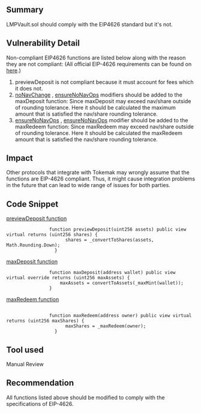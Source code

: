 ## Summary
LMPVault.sol should comply with the EIP4626 standard but it's not. 

## Vulnerability Detail
Non-compliant EIP4626 functions are listed below along with the reason they are not compliant:
(All official EIP-4626 requirements can be found on [here](https://eips.ethereum.org/EIPS/eip-4626#methods).)
1. previewDeposit is not compliant because it must account for fees which it does not.
2. [noNavChange](https://github.com/sherlock-audit/2023-06-tokemak-BPZ/blob/main/v2-core-audit-2023-07-14/src/vault/LMPVault.sol#L141) , [ensureNoNavOps](https://github.com/sherlock-audit/2023-06-tokemak-BPZ/blob/main/v2-core-audit-2023-07-14/src/vault/LMPVault.sol#L153C14-L153C30)  modifiers should be added to the  maxDeposit function: Since maxDeposit may exceed nav/share outside of rounding tolerance. Here it should be calculated the maximum amount that is satisfied the nav/share rounding tolerance. 
3. [ensureNoNavOps](https://github.com/sherlock-audit/2023-06-tokemak-BPZ/blob/main/v2-core-audit-2023-07-14/src/vault/LMPVault.sol#L153) , [ensureNoNavOps](https://github.com/sherlock-audit/2023-06-tokemak-BPZ/blob/main/v2-core-audit-2023-07-14/src/vault/LMPVault.sol#L153C14-L153C30) modifier should be added to the maxRedeem function: Since maxRedeem may exceed nav/share outside of rounding tolerance. Here it should be calculated the maxRedeem amount that is satisfied the nav/share rounding tolerance.

## Impact
Other protocols that integrate with Tokemak may wrongly assume that the functions are EIP-4626 compliant. Thus, it might cause integration problems in the future that can lead to wide range of issues for both parties.

## Code Snippet
[previewDeposit function](https://github.com/sherlock-audit/2023-06-tokemak-BPZ/blob/main/v2-core-audit-2023-07-14/src/vault/LMPVault.sol#L328C3-L330C6)

```solidity
                function previewDeposit(uint256 assets) public view virtual returns (uint256 shares) {
                      shares = _convertToShares(assets, Math.Rounding.Down);
                  }
```

[maxDeposit function](https://github.com/sherlock-audit/2023-06-tokemak-BPZ/blob/main/v2-core-audit-2023-07-14/src/vault/LMPVault.sol#L323C1-L325C6)

```solidity
                function maxDeposit(address wallet) public view virtual override returns (uint256 maxAssets) {
                    maxAssets = convertToAssets(_maxMint(wallet));
                }
```
[maxRedeem function](https://github.com/sherlock-audit/2023-06-tokemak-BPZ/blob/main/v2-core-audit-2023-07-14/src/vault/LMPVault.sol#L357C3-L359C6)

```solidity

                function maxRedeem(address owner) public view virtual returns (uint256 maxShares) {
                      maxShares = _maxRedeem(owner);
                  }
```

## Tool used

Manual Review

## Recommendation

All functions listed above should be modified to comply with the specifications of EIP-4626.



